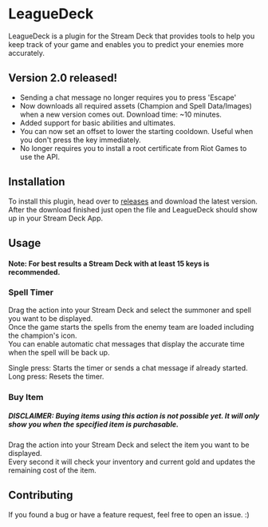 
# LeagueDeck

LeagueDeck is a plugin for the Stream Deck that provides tools to help you keep track of your game and enables you to predict your enemies more accurately.

## Version 2.0 released!
- Sending a chat message no longer requires you to press 'Escape'
- Now downloads all required assets (Champion and Spell Data/Images) when a new version comes out. Download time: ~10 minutes.
- Added support for basic abilities and ultimates.
- You can now set an offset to lower the starting cooldown. Useful when you don't press the key immediately.
- No longer requires you to install a root certificate from Riot Games to use the API.

## Installation

To install this plugin, head over to [releases](https://github.com/TimeBlaster/LeagueDeck/releases) and download the latest version.\
After the download finished just open the file and LeagueDeck should show up in your Stream Deck App.

## Usage

#### Note: For best results a Stream Deck with at least 15 keys is recommended.

### Spell Timer

Drag the action into your Stream Deck and select the summoner and spell you want to be displayed.\
Once the game starts the spells from the enemy team are loaded including the champion's icon.\
You can enable automatic chat messages that display the accurate time when the spell will be back up.

Single press: Starts the timer or sends a chat message if already started.\
Long press: Resets the timer.

### Buy Item

##### DISCLAIMER: Buying items using this action is not possible yet. It will only show you when the specified item is purchasable.

Drag the action into your Stream Deck and select the item you want to be displayed.\
Every second it will check your inventory and current gold and updates the remaining cost of the item.

## Contributing
If you found a bug or have a feature request, feel free to open an issue. :)
